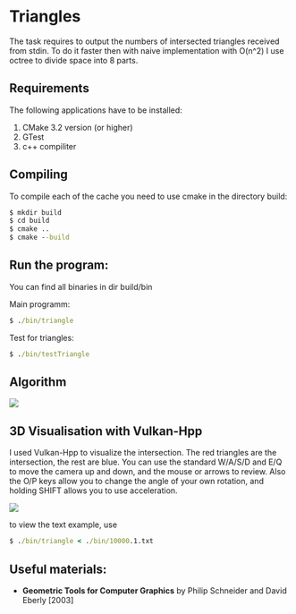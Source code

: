 # Triangles
The task requires to output the numbers of intersected triangles received from stdin. To do it faster then with naive implementation with O(n^2) I use octree to divide space into 8 parts.

## Requirements 

The following applications have to be installed:

1. CMake 3.2 version (or higher)
2. GTest
3. c++ compiliter


## Compiling 

To compile each of the cache you need to use сmake in the directory build:

``` cmd
$ mkdir build
$ cd build
$ сmake ..
$ cmake --build
```

## Run the program:

You can find all binaries in dir build/bin


Main programm: 
``` cmd
$ ./bin/triangle
```
Test for triangles:

``` cmd
$ ./bin/testTriangle
```

## Algorithm

![](https://sun9-9.userapi.com/impg/eofJ6skc56YsE9eMaiW37jIqbR--eJE8oEYz_A/CyJQQM4wPmg.jpg?size=965x640&quality=96&sign=563de9d10b097abaf173844bd4749505&type=album)

## 3D Visualisation with Vulkan-Hpp

I used Vulkan-Hpp to visualize the intersection. The red triangles are the intersection, the rest are blue. You can use the standard W/A/S/D and E/Q to move the camera up and down, and the mouse or arrows to review. Also the O/P keys allow you to change the angle of your own rotation, and holding SHIFT allows you to use acceleration. 

![](https://sun9-74.userapi.com/impg/vGBLS0-YcvE2pEGZcDnZYroZ6AOzCxHf575YCQ/M_sJ3IxEj6s.jpg?size=986x993&quality=96&sign=6dd015feb7668ea3e5983a9b492884c0&type=album)

to view the text example, use
``` cmd
$ ./bin/triangle < ./bin/10000.1.txt
```

## Useful materials:
* **Geometric Tools for Computer Graphics** by Philip Schneider and David Eberly [2003]
